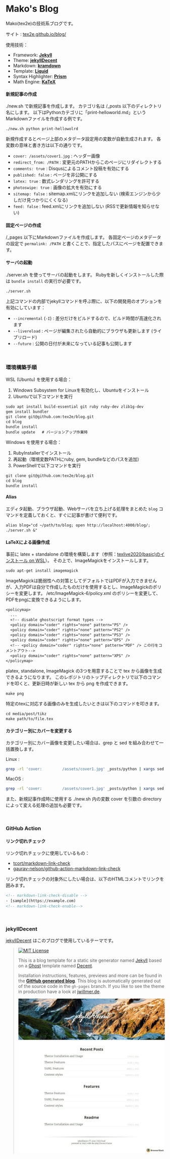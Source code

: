 # Mako's Blog

Mako(tex2e)の技術系ブログです。

サイト : [tex2e.github.io/blog/](https://tex2e.github.io/blog/)

使用技術：
- Framework: [**Jekyll**](https://jekyllrb.com/)
- Theme: [**jekyllDecent**](https://github.com/jwillmer/jekyllDecent)
- Markdown: [**kramdown**](https://kramdown.gettalong.org/)
- Template: [**Liquid**](https://shopify.github.io/liquid/)
- Syntax Highlighter: [**Prism**](http://prismjs.com/)
- Math Engine: [**KaTeX**](https://katex.org/)

#### 新規記事の作成
./new.sh で新規記事を作成します。
カテゴリ名は /_posts 以下のディレクトリ名にします。
以下はPythonカテゴリに「print-helloworld.md」というMarkdownファイルを作成する例です。
```
./new.sh python print-hellowolrd
```

新規作成するとページ上部のメタデータ設定用の変数が自動生成されます。
各変数の意味と書き方は以下の通りです。
- `cover: /assets/cover1.jpg` : ヘッダー画像
- `redirect_from: /PATH` : 変更元のPATHからこのページにリダイレクトする
- `comments: true` : Disqusによるコメント投稿を有効にする
- `published: false` : ページを非公開にする
- `latex: true` : 数式レンダリングを許可する
- `photoswipe: true` : 画像の拡大を有効にする
- `sitemap: false` : sitemap.xmlにリンクを追加しない (検索エンジンから少しだけ見つかりにくくなる)
- `feed: false` : feed.xmlにリンクを追加しない (RSSで更新情報を知らせない)

#### 固定ページの作成
/_pages 以下にMarkdownファイルを作成します。
各固定ページのメタデータの設定で `permalink: /PATH` と書くことで、指定したパスにページを配置できます。

#### サーバの起動
./server.sh を使ってサーバの起動をします。
Rubyを新しくインストールした際は `bundle install` の実行が必要です。
```
./server.sh
```

上記コマンドの内部でjekyllコマンドを呼ぶ際に、以下の開発用のオプションを有効にしています：
- `--incremental` (`-I`) : 差分だけをビルドするので、ビルド時間が高速化されます
- `--livereload` : ページが編集されたら自動的にブラウザも更新します (ライブリロード)
- `--future` : 公開の日付が未来になっている記事も公開します

<br>

### 環境構築手順
WSL (Ubuntu) を使用する場合：
1. Windows Subsystem for Linuxを有効化し、Ubuntuをインストール
2. Ubuntuで以下コマンドを実行
```
sudo apt install build-essential git ruby ruby-dev zlib1g-dev
gem install bundler
git clone git@github.com:tex2e/blog.git
cd blog
bundle install
bundle update   # バージョンアップ作業時
```

Windows を使用する場合：
1. RubyInstallerでインストール
2. 再起動（環境変数PATHにruby, gem, bundleなどのパスを追加）
3. PowerShellで以下コマンドを実行
```
git clone git@github.com:tex2e/blog.git
cd blog
bundle install
```

#### Alias
エディタ起動、ブラウザ起動、Webサーバを立ち上げる処理をまとめた `blog` コマンドを定義しておくと、すぐに記事が書けて便利です。
```
alias blog="cd ~/path/to/blog; open http://localhost:4000/blog/; ./server.sh &"
```

#### LaTeXによる画像作成
事前に latex + standalone の環境を構築します（参照：[texlive2020(basic)のインストール on WSL](https://tex2e.github.io/blog/latex/texlive2020-in-wsl)）。
その上で、ImageMagickをインストールします。
```
sudo apt-get install imagemagick
```

ImageMagickは脆弱性への対策としてデフォルトではPDFが入力できませんが、入力PDFは自分で作成したものだけを使用するとし、ImageMagickのポリシーを変更します。
/etc/ImageMagick-6/policy.xml のポリシーを変更して、PDFをpngに変換できるようにします。
```
<policymap>
  ...
  <!-- disable ghostscript format types -->
  <policy domain="coder" rights="none" pattern="PS" />
  <policy domain="coder" rights="none" pattern="PS2" />
  <policy domain="coder" rights="none" pattern="PS3" />
  <policy domain="coder" rights="none" pattern="EPS" />
  <!-- <policy domain="coder" rights="none" pattern="PDF" /> この行をコメントアウト-->
  <policy domain="coder" rights="none" pattern="XPS" />
</policymap>
```

platex, standalone, ImageMagick の3つを用意することで tex から画像を生成できるようになります。
このレポジトリのトップディレクトリで以下のコマンドを叩くと、更新日時が新しい tex から png を作成できます。
```
make png
```

特定のtexに対応する画像のみを生成したいときは以下のコマンドを叩きます。
```
cd media/post/tikz
make path/to/file.tex
```

#### カテゴリー別にカバーを変更する
カテゴリー別にカバー画像を変更したい場合は、grep と sed を組み合わせて一括置換します。

Linux :
```bash
grep -rl 'cover:         /assets/cover1.jpg' _posts/python | xargs sed -i "" 's|/assets/cover1.jpg|/assets/cover14.jpg|g'
```
MacOS :
```bash
grep -rl 'cover:         /assets/cover1.jpg' _posts/python | xargs sed -i "" 's|/assets/cover1.jpg|/assets/cover14.jpg|g'
```

また、新規記事作成時に使用する ./new.sh 内の変数 cover を引数の directory によって変える処理の追加も必要です。

<br>

### GitHub Action

#### リンク切れチェック
リンク切れチェックに使用しているもの：
- [tcort/markdown-link-check](https://github.com/tcort/markdown-link-check)
- [gaurav-nelson/github-action-markdown-link-check](https://github.com/gaurav-nelson/github-action-markdown-link-check)

リンク切れチェックの対象外にしたい場合は、以下のHTMLコメントでリンクを囲みます。
```html
<!-- markdown-link-check-disable -->
- [sample](https://example.com)
<!-- markdown-link-check-enable-->
```

<br>

### jekyllDecent

[jekyllDecent](https://github.com/jwillmer/jekyllDecent) はこのブログで使用しているテーマです。

> [![MIT License](https://img.shields.io/badge/license-MIT-green.svg)](#license)
>
> This is a blog template for a static site generator named [Jekyll](https://jekyllrb.com/docs/home/)
> based on a [Ghost](https://ghost.org) template named [Decent](https://github.com/serenader2014/decent).
>
> Installation instructions, features, previews and more can be found in the
> **[GitHub generated blog](http://jwillmer.github.io/jekyllDecent)**.
> This blog is automatically generated out of the source code in the `gh-pages` branch.
> If you like to see the theme in production have a look at [jwillmer.de](http://jwillmer.de).
>
> [![](./media/img/2016-06-08-Readme-front-page-previewe.jpg)](http://jwillmer.github.io/jekyllDecent)
